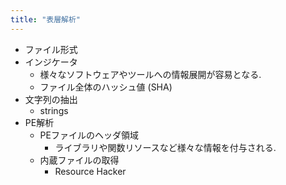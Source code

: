 ```yaml
---
title: "表層解析"
---
```


- ファイル形式
- インジケータ
	- 様々なソフトウェアやツールへの情報展開が容易となる.
	- ファイル全体のハッシュ値 (SHA)
- 文字列の抽出
	- strings
- PE解析
	- PEファイルのヘッダ領域
		- ライブラリや関数リソースなど様々な情報を付与される.
	- 内蔵ファイルの取得
		- Resource Hacker
